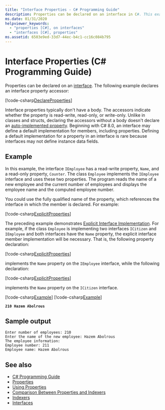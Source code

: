 ```yaml
---
title: "Interface Properties - C# Programming Guide"
description: Properties can be declared on an interface in C#. This example declares an interface property accessor.
ms.date: 01/31/2020
helpviewer_keywords: 
  - "properties [C#], on interfaces"
  - "interfaces [C#], properties"
ms.assetid: 6503e9ed-33d7-44ec-b4c1-cc16c084b795
---
```

# Interface Properties (C# Programming Guide)

Properties can be declared on an [interface](../../language-reference/keywords/interface.md). The following example declares an interface property accessor:

[!code-csharp[DeclareProperties](~/samples/snippets/csharp/interfaces/properties.cs#DeclareInterfaceProperties)]

Interface properties typically don't have a body. The accessors indicate whether the property is read-write, read-only, or write-only. Unlike in classes and structs, declaring the accessors without a body doesn't declare an [auto-implemented property](auto-implemented-properties.md). Beginning with C# 8.0, an interface may define a default implementation for members, including properties. Defining a default implementation for a property in an interface is rare because interfaces may not define instance data fields.

## Example

In this example, the interface `IEmployee` has a read-write property, `Name`, and a read-only property, `Counter`. The class `Employee` implements the `IEmployee` interface and uses these two properties. The program reads the name of a new employee and the current number of employees and displays the employee name and the computed employee number.

You could use the fully qualified name of the property, which references the interface in which the member is declared. For example:

[!code-csharp[ExplicitProperties](~/samples/snippets/csharp/interfaces/properties.cs#ExplicitImplementation)]

The preceding example demonstrates [Explicit Interface Implementation](../interfaces/explicit-interface-implementation.md). For example, if the class `Employee` is implementing two interfaces `ICitizen` and `IEmployee` and both interfaces have the `Name` property, the explicit interface member implementation will be necessary. That is, the following property declaration:

[!code-csharp[ExplicitProperties](~/samples/snippets/csharp/interfaces/properties.cs#ExplicitImplementation)]

implements the `Name` property on the `IEmployee` interface, while the following declaration:

[!code-csharp[ExplicitProperties](~/samples/snippets/csharp/interfaces/properties.cs#CitizenImplementation)]

implements the `Name` property on the `ICitizen` interface.

[!code-csharp[Example](~/samples/snippets/csharp/interfaces/properties.cs#PropertyExample)]
[!code-csharp[Example](~/samples/snippets/csharp/interfaces/properties.cs#UseProperty)]

**`210 Hazem Abolrous`**

## Sample output

```console
Enter number of employees: 210
Enter the name of the new employee: Hazem Abolrous
The employee information:
Employee number: 211
Employee name: Hazem Abolrous
```

## See also

- [C# Programming Guide](../index.md)
- [Properties](./properties.md)
- [Using Properties](./using-properties.md)
- [Comparison Between Properties and Indexers](../indexers/comparison-between-properties-and-indexers.md)
- [Indexers](../indexers/index.md)
- [Interfaces](../interfaces/index.md)

